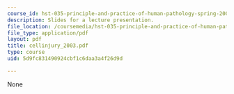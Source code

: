 ```yaml
---
course_id: hst-035-principle-and-practice-of-human-pathology-spring-2003
description: Slides for a lecture presentation.
file_location: /coursemedia/hst-035-principle-and-practice-of-human-pathology-spring-2003/5d9fc831490924cbf1c6daa3a4f26d9d_cellinjury_2003.pdf
file_type: application/pdf
layout: pdf
title: cellinjury_2003.pdf
type: course
uid: 5d9fc831490924cbf1c6daa3a4f26d9d

---
```

None